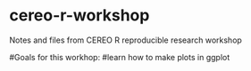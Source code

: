 # cereo-r-workshop
Notes and files from CEREO R reproducible research workshop

#Goals for this workhop:
#learn how to make plots in ggplot